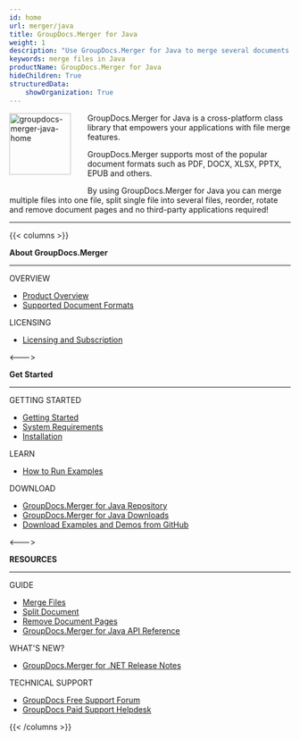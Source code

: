 ```yaml
---
id: home
url: merger/java
title: GroupDocs.Merger for Java
weight: 1
description: "Use GroupDocs.Merger for Java to merge several documents into one, split single document to multiple and organize documents in different ways."
keywords: merge files in Java
productName: GroupDocs.Merger for Java
hideChildren: True
structuredData:
    showOrganization: True
---
```

<img src="/merger/java/images/home.png" alt="groupdocs-merger-java-home" align="left" style="width:110px; margin: 0 30px 30px 0"/>

GroupDocs.Merger for Java is a cross-platform class library that empowers your applications with file merge features.

GroupDocs.Merger supports most of the popular document formats such as PDF, DOCX, XLSX, PPTX, EPUB and others.

By using GroupDocs.Merger for Java you can merge multiple files into one file, split single file into several files, reorder, rotate and remove document pages  and no third-party applications required!

------
{{< columns >}}
<p><b>About GroupDocs.Merger</b></p>
<hr><p>OVERVIEW</p></hr>
<ul>
	<li><a href='{{< ref "product-overview" >}}'>Product Overview</a></li>
	<li><a href='{{< ref "merger/java/getting-started/supported-document-formats.md" >}}'>Supported Document Formats</a></li>
</ul>
<p>LICENSING</p>
<ul>
	<li><a href='{{< ref "merger/java/getting-started/licensing-and-subscription.md" >}}'>Licensing and Subscription</a></li>
</ul>
<--->
<p><b>Get Started</b></p>
<hr><p>GETTING STARTED</p></hr>
<ul>
	<li><a href='{{< ref "merger/java/getting-started" >}}'>Getting Started</a></li>
	<li><a href='{{< ref "merger/java/getting-started/system-requirements.md" >}}'>System Requirements</a></li>
	<li><a href='{{< ref "merger/java/getting-started/installation.md" >}}'>Installation</a></li>
</ul>
<p>LEARN</p>
<ul>
	<li><a href='{{< ref "merger/java/getting-started/how-to-run-examples.md" >}}'>How to Run Examples</a></li>
</ul>
<p>DOWNLOAD</p>
<ul>
	<li><a href="https://repository.groupdocs.com/webapp/#/artifacts/browse/tree/General/repo/com/groupdocs/groupdocs-merger">GroupDocs.Merger for Java Repository</a></li>
	</li><li><a href="https://downloads.groupdocs.com/merger/java">GroupDocs.Merger for Java Downloads</a></li>
	<li><a href="https://github.com/groupdocs-merger/GroupDocs.Merger-for-Java">Download Examples and Demos from GitHub</a></li>
</ul>
<--->
<p><b>RESOURCES</b></p>
	<hr><p>GUIDE</p></hr>
	<ul>
		<li><a href='{{< ref "merger/java/developer-guide/merge" >}}'>Merge Files</a></li>
		<li><a href='{{< ref "merger/java/developer-guide/single-document-operations/split-document.md" >}}'>Split Document</a></li>
		<li><a href='{{< ref "merger/java/developer-guide/single-document-operations/remove-pages.md" >}}'>Remove Document Pages</a></li>
		<li><a href="https://reference.groupdocs.com/merger/java">GroupDocs.Merger for Java API Reference</a></li>
	</ul>
	<p>WHAT'S NEW?</p>
	<ul>
		<li><a href='{{< ref "merger/java/release-notes" >}}'>GroupDocs.Merger for .NET Release Notes</a></li>
	</ul>
	<p>TECHNICAL SUPPORT</p>
	<ul>
		<li><a href="https://forum.groupdocs.com/">GroupDocs Free Support Forum</a></li>
		<li><a href="https://helpdesk.groupdocs.com/">GroupDocs Paid Support Helpdesk</a></li>
	</ul>
{{< /columns >}}
